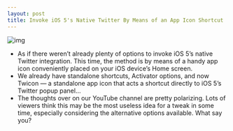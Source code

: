 ```yaml
---
layout: post
title: Invoke iOS 5's Native Twitter By Means of an App Icon Shortcut
---
```

![img](http://media.idownloadblog.com/wp-content/uploads/2011/12/Twicon.jpg)
* As if there weren’t already plenty of options to invoke iOS 5’s native Twitter integration. This time, the method is by means of a handy app icon conveniently placed on your iOS device’s Home screen.
* We already have standalone shortcuts, Activator options, and now Twicon — a standalone app icon that acts a shortcut directly to iOS 5’s Twitter popup panel…
* The thoughts over on our YouTube channel are pretty polarizing. Lots of viewers think this may be the most useless idea for a tweak in some time, especially considering the alternative options available. What say you?

